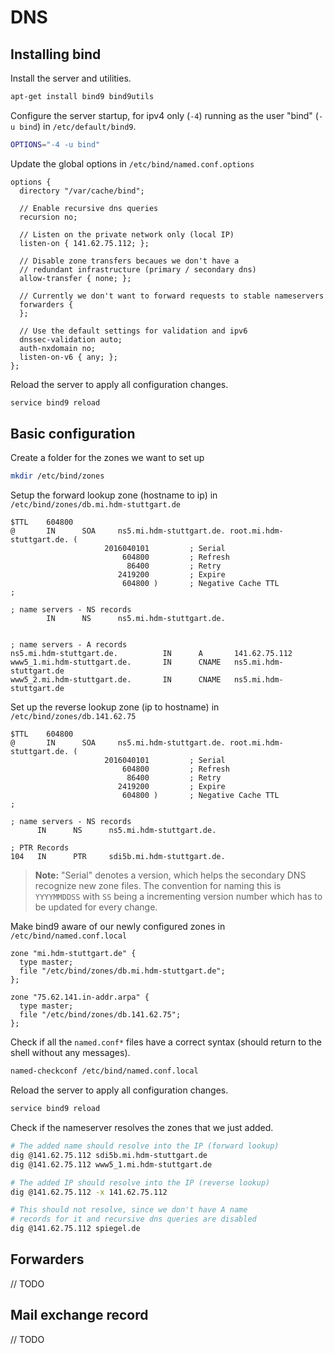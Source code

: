 # DNS

## Installing bind

Install the server and utilities.

```bash
apt-get install bind9 bind9utils
```

Configure the server startup, for ipv4 only (`-4`) running as the user "bind" (`-u bind`) in `/etc/default/bind9`.

```bash
OPTIONS="-4 -u bind"
```

Update the global options in `/etc/bind/named.conf.options`

```
options {
  directory "/var/cache/bind";

  // Enable recursive dns queries
  recursion no;

  // Listen on the private network only (local IP)
  listen-on { 141.62.75.112; };

  // Disable zone transfers becaues we don't have a
  // redundant infrastructure (primary / secondary dns)
  allow-transfer { none; };

  // Currently we don't want to forward requests to stable nameservers
  forwarders {
  };

  // Use the default settings for validation and ipv6
  dnssec-validation auto;
  auth-nxdomain no;
  listen-on-v6 { any; };
};
```

Reload the server to apply all configuration changes.

```bash
service bind9 reload
```

## Basic configuration

Create a folder for the zones we want to set up

```bash
mkdir /etc/bind/zones
```

Setup the forward lookup zone (hostname to ip) in `/etc/bind/zones/db.mi.hdm-stuttgart.de`

```
$TTL    604800
@       IN      SOA     ns5.mi.hdm-stuttgart.de. root.mi.hdm-stuttgart.de. (
                     2016040101         ; Serial
                         604800         ; Refresh
                          86400         ; Retry
                        2419200         ; Expire
                         604800 )       ; Negative Cache TTL
;

; name servers - NS records
        IN      NS      ns5.mi.hdm-stuttgart.de.


; name servers - A records
ns5.mi.hdm-stuttgart.de.          IN      A       141.62.75.112
www5_1.mi.hdm-stuttgart.de.       IN      CNAME   ns5.mi.hdm-stuttgart.de
www5_2.mi.hdm-stuttgart.de.       IN      CNAME   ns5.mi.hdm-stuttgart.de
```

Set up the reverse lookup zone (ip to hostname) in `/etc/bind/zones/db.141.62.75`

```
$TTL    604800
@       IN      SOA     ns5.mi.hdm-stuttgart.de. root.mi.hdm-stuttgart.de. (
                     2016040101         ; Serial
                         604800         ; Refresh
                          86400         ; Retry
                        2419200         ; Expire
                         604800 )       ; Negative Cache TTL
;

; name servers - NS records
      IN      NS      ns5.mi.hdm-stuttgart.de.

; PTR Records
104   IN      PTR     sdi5b.mi.hdm-stuttgart.de.
```

> **Note:** "Serial" denotes a version, which helps the secondary DNS recognize new zone files. The convention for naming this is `YYYYMMDDSS` with `SS` being a incrementing version number which has to be updated for every change.

Make bind9 aware of our newly configured zones in `/etc/bind/named.conf.local`

```
zone "mi.hdm-stuttgart.de" {
  type master;
  file "/etc/bind/zones/db.mi.hdm-stuttgart.de";
};

zone "75.62.141.in-addr.arpa" {
  type master;
  file "/etc/bind/zones/db.141.62.75";
};
```

Check if all the `named.conf*` files have a correct syntax (should return to the shell without any messages).

```bash
named-checkconf /etc/bind/named.conf.local
```

Reload the server to apply all configuration changes.

```bash
service bind9 reload
```

Check if the nameserver resolves the zones that we just added.

```bash
# The added name should resolve into the IP (forward lookup)
dig @141.62.75.112 sdi5b.mi.hdm-stuttgart.de
dig @141.62.75.112 www5_1.mi.hdm-stuttgart.de

# The added IP should resolve into the IP (reverse lookup)
dig @141.62.75.112 -x 141.62.75.112

# This should not resolve, since we don't have A name
# records for it and recursive dns queries are disabled
dig @141.62.75.112 spiegel.de
```

## Forwarders

// TODO

## Mail exchange record

// TODO